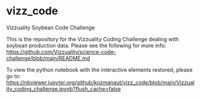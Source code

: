 # vizz_code
Vizzuality Soybean Code Challenge

This is the repository for the Vizzuality Coding Challenge dealing with soybean production data.
Please see the following for more info: https://github.com/Vizzuality/science-code-challenge/blob/main/README.md

To view the python notebook with the interactive elements restored, please go to: 
https://nbviewer.jupyter.org/github/kozmanaut/vizz_code/blob/main/Vizzuality_coding_challenge.ipynb?flush_cache=false
